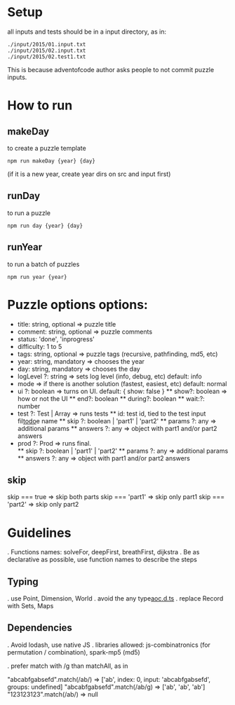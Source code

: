 # Setup

all inputs and tests should be in a input directory, as in:

    ./input/2015/01.input.txt
    ./input/2015/02.input.txt
    ./input/2015/02.test1.txt

This is because adventofcode author asks people to not commit puzzle inputs. 

# How to run

## makeDay

to create a puzzle template 

    npm run makeDay {year} {day}

(if it is a new year, create year dirs on src and input first)

## runDay

to run a puzzle

    npm run day {year} {day}

## runYear

to run a batch of puzzles

    npm run year {year}

# Puzzle options options: 
* title: string, optional => puzzle title
* comment: string, optional => puzzle comments
* status: 'done', 'inprogress'
* difficulty: 1 to 5
* tags: string, optional => puzzle tags (recursive, pathfinding, md5, etc)
* year: string, mandatory => chooses the year 
* day: string, mandatory => chooses the day
* logLevel ?: string => sets log level (info, debug, etc) default: info
* mode => if there is another solution (fastest, easiest, etc) default: normal 
* ui ?: boolean => turns on UI. default: { show: false }
** show?: boolean => how or not the UI
** end?: boolean
** during?: boolean
** wait:?: number
* test ?: Test | Array<Test> => runs tests
** id: test id, tied to the test input fil[todo](todo)e name
** skip ?: boolean | 'part1' | 'part2'
** params ?: any => additional params
** answers ?: any => object with part1 and/or part2 answers
* prod ?: Prod => runs final.  
** skip ?: boolean | 'part1' | 'part2'
** params ?: any => additional params
** answers ?: any => object with part1 and/or part2 answers

## skip

skip === true => skip both parts
skip === 'part1' => skip only part1
skip === 'part2' => skip only part2

# Guidelines

. Functions names: solveFor, deepFirst, breathFirst, dijkstra
. Be as declarative as possible, use function names to describe the steps

## Typing
. use Point, Dimension, World 
. avoid the any type[aoc.d.ts](src%2Faoc.d.ts)
. replace Record with Sets, Maps

## Dependencies

. Avoid lodash, use native JS 
. libraries allowed: js-combinatronics (for permutation / combination), spark-mp5 (md5)

. prefer match with /g than matchAll, as in

"abcabfgabsefd".match(/ab/) => ['ab', index: 0, input: 'abcabfgabsefd', groups: undefined]
"abcabfgabsefd".match(/ab/g) => ['ab', 'ab', 'ab']
"123123123".match(/ab/) => null

